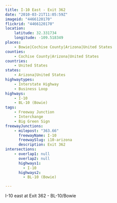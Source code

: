 ```yaml
---
title: I-10 East - Exit 362
date: "2010-03-21T11:05:59Z"
imageid: "4466120170"
flickrid: "4466120170"
location:
    latitude: 32.331734
    longitude: -109.518349
places:
    - Bowie|Cochise County|Arizona|United States
counties:
    - Cochise County|Arizona|United States
countries:
    - United States
states:
    - Arizona|United States
highwaytypes:
    - Interstate Highway
    - Business Loop
highways:
    - I-10
    - BL-10 (Bowie)
tags:
    - Freeway Junction
    - Interchange
    - Big Green Sign
freewayJunctions:
    - milepost: "363.66"
      freewayName: I-10
      freewaySlug: i10-arizona
      description: Exit 362
intersections:
    - overlap1: null
      overlap2: null
      highways1:
        - I-10
      highways2:
        - BL-10 (Bowie)

---
```

I-10 east at Exit 362 - BL-10/Bowie